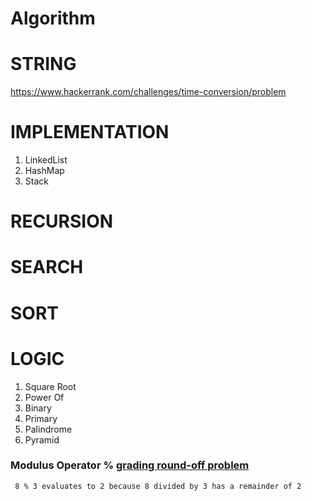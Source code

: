 # Algorithm

# STRING
https://www.hackerrank.com/challenges/time-conversion/problem

# IMPLEMENTATION

1. LinkedList
2. HashMap
3. Stack

# RECURSION

# SEARCH

# SORT

# LOGIC

1. Square Root
2. Power Of
3. Binary
4. Primary
5. Palindrome
6. Pyramid

### Modulus Operator % [grading round-off problem](https://pl.kotl.in/E9BqWmJLJ)
```
 8 % 3 evaluates to 2 because 8 divided by 3 has a remainder of 2
```

